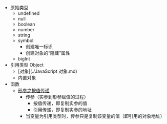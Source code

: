 - 原始类型
  - undefined
  - null
  - boolean
  - number
  - string
  - symbol
    - 创建唯一标识
    - 创建对象的“隐藏”属性
  - bigInt
- 引用类型 Object
  - [对象](./JavaScript 对象.md)
  - 内置对象
- 函数
  - [形参之按值传递](https://github.com/mqyqingfeng/Blog/issues/10)
    - 传参（实参到形参赋值的过程）
      - 按值传递，即复制实参的值
      - 引用传递，即复制实参的地址
    - 当变量为引用类型时，传参只是复制该变量的值（即引用的对象地址）
